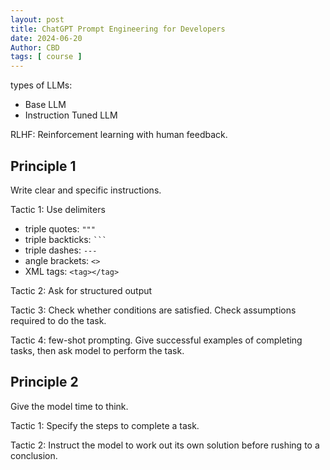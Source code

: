 ```yaml
---
layout: post
title: ChatGPT Prompt Engineering for Developers 
date: 2024-06-20
Author: CBD
tags: [ course ]
---
```


types of LLMs:

- Base LLM
- Instruction Tuned LLM

RLHF: Reinforcement learning with human feedback.

## Principle 1

Write clear and specific instructions.

Tactic 1: Use delimiters

- triple quotes:  ` """ `
- triple backticks: ` ``` `
- triple dashes: ` --- `
- angle brackets: ` <> `
- XML tags: ` <tag></tag> `

Tactic 2: Ask for structured output

Tactic 3: Check whether conditions are satisfied. Check assumptions required to do the task.

Tactic 4: few-shot prompting. Give successful examples of completing tasks, then ask model to perform the task.

## Principle 2

Give the model time to think.

Tactic 1: Specify the steps to complete a task.

Tactic 2: Instruct the model to work out its own solution before rushing to a conclusion.
